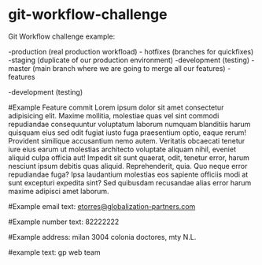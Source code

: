 # git-workflow-challenge
Git Workflow challenge example:

-production (real production workfload)
	- hotfixes (branches for quickfixes)
-staging (duplicate of our production environment)
-development (testing)
-master (main branch where we are going to merge all our features)
	- features

-development (testing)

#Example Feature commit Lorem ipsum dolor sit amet consectetur adipisicing elit. Maxime mollitia,
molestiae quas vel sint commodi repudiandae consequuntur voluptatum laborum
numquam blanditiis harum quisquam eius sed odit fugiat iusto fuga praesentium
optio, eaque rerum! Provident similique accusantium nemo autem. Veritatis
obcaecati tenetur iure eius earum ut molestias architecto voluptate aliquam
nihil, eveniet aliquid culpa officia aut! Impedit sit sunt quaerat, odit,
tenetur error, harum nesciunt ipsum debitis quas aliquid. Reprehenderit,
quia. Quo neque error repudiandae fuga? Ipsa laudantium molestias eos 
sapiente officiis modi at sunt excepturi expedita sint? Sed quibusdam
recusandae alias error harum maxime adipisci amet laborum.

#Example email text:
etorres@globalization-partners.com

#Example number text:
82222222

#Example address:
milan 3004 colonia doctores, mty N.L.

#example text:
gp web team